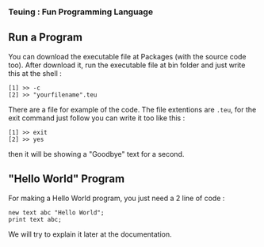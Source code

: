 ### Teuing : Fun Programming Language
## Run a Program
You can download the executable file at Packages (with the source code too). After download it, run the executable file at bin folder and just write this at the shell : 
```
[1] >> -c
[2] >> "yourfilename".teu
```
There are a file for example of the code. The file extentions are `.teu`, for the exit command just follow you can write it too like this : 
```
[1] >> exit
[2] >> yes
```
then it will be showing a "Goodbye" text for a second.
## "Hello World" Program
For making a Hello World program, you just need a 2 line of code : 
```
new text abc "Hello World";
print text abc;
```
We will try to explain it later at the documentation.